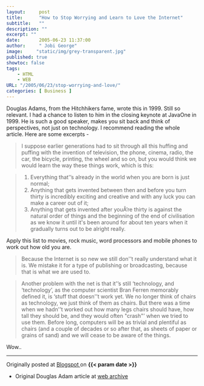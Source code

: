 ```yaml
---
layout:     post
title:      "How to Stop Worrying and Learn to Love the Internet"
subtitle:   ""
description: ""
excerpt: ""
date:       2005-06-23 11:37:00
author:     " Jobi George"
image:     "static/img/grey-transparent.jpg"
published: true
showtoc: false 
tags:
    - HTML
    - WEB
URL: "/2005/06/23/stop-worrying-and-love/"
categories: [ Business ]
---
```

Douglas Adams, from the Hitchhikers fame, wrote this in 1999. Still so relevant. I had a chance to listen to him in the closing keynote at JavaOne in 1999. He is such a good speaker, makes you sit back and think of perspectives, not just on technology. I recommend reading the whole article. Here are some excerpts -


> I suppose earlier generations had to sit through all this huffing and puffing with the invention of television, the phone, cinema, radio, the car, the bicycle, printing, the wheel and so on, but you would think we would learn the way these things work, which is this:

> 1. Everything that'’s already in the world when you are born is just normal;
> 2. Anything that gets invented between then and before you turn thirty is incredibly exciting and creative and with any luck you can make a career out of it;
> 3. Anything that gets invented after youÂ’re thirty is against the natural order of things and the beginning of the end of civilisation as we know it until it's been around for about ten years when it gradually turns out to be alright really.



Apply this list to movies, rock music, word processors and mobile phones to work out how old you are.

> Because the Internet is so new we still don'’t really understand what it is. We mistake it for a type of publishing or broadcasting, because that is what we are used to.

> Another problem with the net is that it'’s still ‘technology, and ‘technology’, as the computer scientist Bran Ferren memorably defined it, is ‘stuff that doesn'’t work yet. We no longer think of chairs as technology, we just think of them as chairs. But there was a time when we hadn'’t worked out how many legs chairs should have, how tall they should be, and they would often "crash"’ when we tried to use them. Before long, computers will be as trivial and plentiful as chairs (and a couple of decades or so after that, as sheets of paper or grains of sand) and we will cease to be aware of the things. 

Wow..


_______________
Originally posted at 
[ Blogspot ](http://jobig.blogspot.com/2005/06/) 
on **{{< param date >}}** 

* Original Douglas Adam article at [web archive ](https://web.archive.org/web/20060615061813/https://www.douglasadams.com/dna/19990901-00-a.html)

